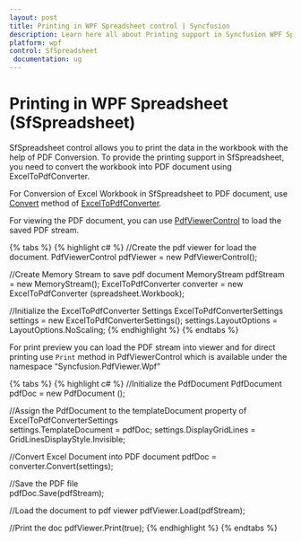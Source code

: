 ```yaml
---
layout: post
title: Printing in WPF Spreadsheet control | Syncfusion
description: Learn here all about Printing support in Syncfusion WPF Spreadsheet (SfSpreadsheet) control and more.
platform: wpf
control: SfSpreadsheet
 documentation: ug
---
```


# Printing in WPF Spreadsheet (SfSpreadsheet)

SfSpreadsheet control allows you to print the data in the workbook with the help of PDF Conversion. To provide the printing support in SfSpreadsheet, you need to convert the workbook into PDF document using ExcelToPdfConverter.

For Conversion of Excel Workbook in SfSpreadsheet to PDF document, use [Convert](https://help.syncfusion.com/cr/wpf/Syncfusion.ExcelToPdfConverter.ExcelToPdfConverter.html#Syncfusion_ExcelToPdfConverter_ExcelToPdfConverter_Convert) method of [ExcelToPdfConverter](http://help.syncfusion.com/cr/wpf/Syncfusion.ExcelToPdfConverter.ExcelToPdfConverter.html).

For viewing the PDF document, you can use [PdfViewerControl](http://help.syncfusion.com/wpf/pdfviewer/getting-started) to load the saved PDF stream.

{% tabs %}
{% highlight c# %}
//Create the pdf viewer for load the document.
PdfViewerControl pdfViewer = new PdfViewerControl();

//Create Memory Stream to save pdf document
MemoryStream pdfStream = new MemoryStream();
ExcelToPdfConverter converter = new ExcelToPdfConverter (spreadsheet.Workbook);  

//Initialize the ExcelToPdfConverter Settings
ExcelToPdfConverterSettings settings = new ExcelToPdfConverterSettings(); 
settings.LayoutOptions = LayoutOptions.NoScaling;
{% endhighlight %}
{% endtabs %}

For print preview you can load the PDF stream into viewer and for direct printing use `Print` method in PdfViewerControl  which is available under the namespace “Syncfusion.PdfViewer.Wpf”

{% tabs %}
{% highlight c# %}
//Initialize the PdfDocument
PdfDocument pdfDoc = new PdfDocument ();

//Assign the PdfDocument to the templateDocument property of ExcelToPdfConverterSettings  
settings.TemplateDocument = pdfDoc;
settings.DisplayGridLines = GridLinesDisplayStyle.Invisible;

//Convert Excel Document into PDF document
pdfDoc = converter.Convert(settings);

//Save the PDF file     
pdfDoc.Save(pdfStream);

//Load the document to pdf viewer
pdfViewer.Load(pdfStream);

//Print the doc
pdfViewer.Print(true);
{% endhighlight %}
{% endtabs %}
